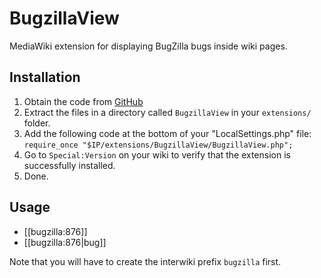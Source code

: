 # BugzillaView

MediaWiki extension for displaying BugZilla bugs inside wiki pages.

## Installation

1. Obtain the code from [GitHub](https://github.com/domibarton/BugzillaView)
2. Extract the files in a directory called ``BugzillaView`` in your ``extensions/`` folder.
3. Add the following code at the bottom of your "LocalSettings.php" file:  
   ``require_once "$IP/extensions/BugzillaView/BugzillaView.php";``
4. Go to `Special:Version` on your wiki to verify that the extension is successfully installed.
5. Done.

## Usage

* [[bugzilla:876]]
* [[bugzilla:876|bug]]

Note that you will have to create the interwiki prefix ``bugzilla`` first.
